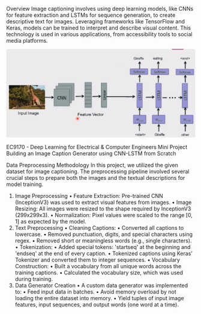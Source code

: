 Overview
Image captioning involves using deep learning models, like CNNs for feature extraction and LSTMs for sequence generation, to create descriptive text for images. Leveraging frameworks like TensorFlow and Keras, models can be trained to interpret and describe visual content. This technology is used in various applications, from accessibility tools to social media platforms.

![image](https://github.com/karenthiran/Image_Caption_Generator/blob/a63168266ae85c167d1020df30d7765003be3634/image.png)  

EC9170 - Deep Learning for Electrical & Computer Engineers 
Mini Project
Building an Image Caption Generator using CNN-LSTM from Scratch

Data Preprocessing Methodology
In this project, we utilized the given dataset for image captioning. The preprocessing pipeline involved several crucial steps to prepare both the images and the textual descriptions for model training.
1. Image Preprocessing
  • Feature Extraction: Pre-trained CNN (InceptionV3) was used to extract visual features from images.
  •	Image Resizing: All images were resized to the shape required by InceptionV3 (299x299x3).
  •	Normalization: Pixel values were scaled to the range [0, 1] as expected by the model.
2. Text Preprocessing
  •	Cleaning Captions:
    •	Converted all captions to lowercase.
    •	Removed punctuation, digits, and special characters using regex.
    •	Removed short or meaningless words (e.g., single characters).
  •	Tokenization:
    •	Added special tokens: 'startseq' at the beginning and 'endseq' at the end of every caption.
    •	Tokenized captions using Keras’ Tokenizer and converted them to integer sequences.
    •	Vocabulary Construction:
    •	Built a vocabulary from all unique words across the training captions.
    •	Calculated the vocabulary size, which was used during training.
3. Data Generator Creation
  •	A custom data generator was implemented to:
    •	Feed input data in batches.
    •	Avoid memory overload by not loading the entire dataset into memory.
    •	Yield tuples of input image features, input sequences, and output words (one word at a time).


